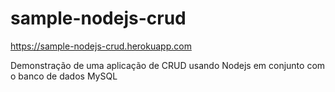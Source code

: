 # sample-nodejs-crud
https://sample-nodejs-crud.herokuapp.com

Demonstração de uma aplicação de CRUD usando Nodejs em conjunto com o banco de dados MySQL
